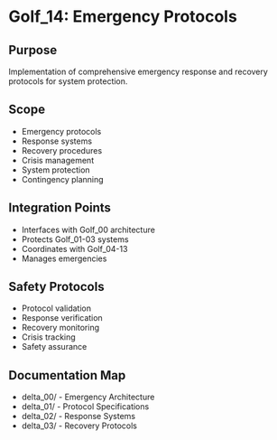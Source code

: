 # Golf_14: Emergency Protocols

## Purpose

Implementation of comprehensive emergency response and recovery protocols for system protection.

## Scope

- Emergency protocols
- Response systems
- Recovery procedures
- Crisis management
- System protection
- Contingency planning

## Integration Points

- Interfaces with Golf_00 architecture
- Protects Golf_01-03 systems
- Coordinates with Golf_04-13
- Manages emergencies

## Safety Protocols

- Protocol validation
- Response verification
- Recovery monitoring
- Crisis tracking
- Safety assurance

## Documentation Map

- delta_00/ - Emergency Architecture
- delta_01/ - Protocol Specifications
- delta_02/ - Response Systems
- delta_03/ - Recovery Protocols